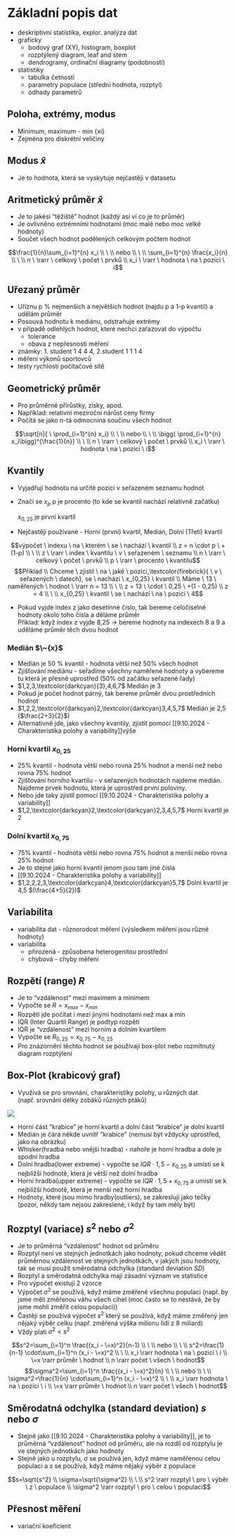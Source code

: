 # Základní popis dat

- deskriptivní statistika, explor. analýza dat
- graficky
    - bodový graf (XY), histogram, boxplot
    - rozptýlený diagram, leaf and stem
    - dendrogramy, ordinační diagramy (podobnosti)
- statistiky
    - tabulka četností
    - parametry populace (střední hodnota, rozptyl)
    - odhady parametrů

## Poloha, extrémy, modus

- Minimum, maximum - min {xi}
- Zejména pro diskrétní veličiny

## Modus $\hat x$

- Je to hodnota, která se vyskytuje nejčastěji v datasetu

## Aritmetický průměr $\bar x$

- Je to jakési “těžiště” hodnot (každý asi ví co je to průměr)
- Je ovlivněno extrémními hodnotami (moc malé nebo moc velké hodnoty)
- Součet všech hodnot podělených celkovým počtem hodnot

$$\frac{1}{n}\sum_{i=1}^{n} x_i \\ \ \\ nebo \\ \ \\  
\sum_{i=1}^{n} \frac{x_i}{n} \\ \ \\  
n \ \rarr \ celkový \ počet \ prvků \\  
x_i \ \rarr \ hodnota \ na \ pozici \ i$$

## Uřezaný průměr

- Uříznu p % nejmenších a největších hodnot (najdu p a 1-p kvantil) a udělám průměr
- Posouvá hodnotu k mediánu, odstraňuje extrémy
- v případě odlehlých hodnot, které nechci zařazovat do výpočtu
    - tolerance
    - obava z nepřesnosti měření
- známky: 1. student 1 4 4 4, 2.student 1 1 1 4
- měření výkonů sportovců
- testy rychlosti počítačové sítě

## Geometrický průměr

- Pro průměrné přírůstky, zisky, apod.
- Například: relativní meziroční nárůst ceny firmy
- Počítá se jako n-tá odmocnina součinu všech hodnot

$$\sqrt[n]{ \ \prod_{i=1}^{n} x_i} \\ \ \\  
nebo \\ \ \\  
\bigg( \prod_{i=1}^{n} x_i\bigg)^{\frac{1}{n}} \\ \ \\  
n \ \rarr \ celkový \ počet \ prvků \\  
x_i \ \rarr \ hodnota \ na \ pozici \ i$$

## Kvantily

- Vyjadřují hodnotu na určité pozici v seřazeném seznamu hodnot
- Značí se $x_p$ p je procento (to kde se kvantil nachází relativně začátku)  
      
    $x_{0,25}$ je první kvartil
- Nejčastěji používané - Horní (první) kvartil, Medián, Dolní (Třetí) kvartil

$$výpočet \ indexu \ na \ kterém \ se \ nachází \ kvantil \\  
z = n \cdot p \ + (1-p) \\ \ \\  
z \ \rarr \ index \ kvantilu \ v \ seřazeném \ seznamu \\  
n \ \rarr \ celkový \ počet \ prvků \\  
p \ \rarr \ procento \ kvantilu$$$$Příklad \\  
Chceme \ zjistil \ na \ jaké \ pozici,\textcolor{firebrick}{ \ v \ seřazených \ datech}, se \ nachází \ x_{0,25} \ kvantil \\  
Máme \ 13 \ naměřených \ hodnot \ \rarr n = 13 \\ \ \\  
z = 13 \ \cdot \ 0,25 \ +(1 - 0,25) \\  
z = 4 \\ \ \\  
x_{0,25} \ kvantil \ se \ nachází \ na \ pozici \ 4$$

- Pokud vyjde index z jako desetinné číslo, tak bereme celočíselné hodnoty okolo toho čísla a děláme průměr  
    Příklad: když index z vyjde 8,25 → bereme hodnoty na indexech 8 a 9 a uděláme průměr těch dvou hodnot  
    

### Medián $\~{x}$

- Medián je 50 % kvantil - hodnota větší než 50% všech hodnot
- Zjišťování mediánu - seřadíme všechny naměřené hodnoty a vybereme tu která je přesně uprostřed (50% od začátku seřazené řady)
- $1,2,3,\textcolor{darkcyan}{3},4,6,7$ Medián je 3
- Pokud je počet hodnot párný, tak bereme průměr dvou prostředních hodnot
- $1,2,2,\textcolor{darkcyan}2,\textcolor{darkcyan}3,4,5,7$ Medián je 2,5 ($\frac{2+3}{2}$)
- Alternativně jde, jako všechny kvantily, zjistit pomocí [[9.10.2024 - Charakteristika polohy a variability]]výše

### Horní kvartil $x_{0,25}$

- 25% kvantil - hodnota větší nebo rovna 25% hodnot a menší než nebo rovna 75% hodnot
- Zjišťování horního kvartilu - v seřazených hodnotách najdeme medián. Najdeme prvek hodnotu, která je uprostřed první poloviny.
- Nebo jde taky zjistil pomocí [[9.10.2024 - Charakteristika polohy a variability]]
- $1,2,\textcolor{darkcyan}2,\textcolor{darkcyan}2,3,4,5,7$ Horní kvartil je 2

### Dolní kvartil $x_{0,75}$

- 75% kvantil - hodnota větší nebo rovna 75% hodnot a menší nebo rovna 25% hodnot
- Je to stejné jako horní kvantil jenom jsou tam jiné čísla
- [[9.10.2024 - Charakteristika polohy a variability]]
- $1,2,2,2,3,\textcolor{darkcyan}4,\textcolor{darkcyan}5,7$ Dolní kvartil je 4,5 $(\frac{4+5}{2})$

## Variabilita

- variabilita dat - různorodost měření (výsledkem měření jsou různé hodnoty)
- variabilita
    - přirozená - způsobena heterogenitou prostřední
    - chybová - chyby měření

## Rozpětí (range) $R$

- Je to “vzdálenost” mezi maximem a minimem
- Vypočte se $R=x_{max}-x_{min}$
- Rozpětí jde počítat i mezi jinými hodnotami než max a min
- IQR (Inter Quartil Range) je podtyp rozpětí
- IQR je “vzdálenost” mezi horním a dolním kvartilem
- Vypočte se $R_{0,25}=x_{0,75}-x_{0,25}$
- Pro znázornění těchto hodnot se používají box-plot nebo rozmítnutý diagram rozptýlení

## Box-Plot (krabicový graf)

- Využívá se pro srovnání, charakteristiky polohy, u různých dat  
    (např. srovnání délky zobáků různých ptáků)  
    

[![](https://miro.medium.com/v2/resize:fit:350/1*JJSEEZ6cWNHJiYkb-y7lKg.png)](https://miro.medium.com/v2/resize:fit:350/1*JJSEEZ6cWNHJiYkb-y7lKg.png)

- Horní část “krabice” je horní kvartil a dolní část “krabice” je dolní kvartil
- Medián je čára někde uvnitř “krabice” (nemusí být vždycky uprostřed, jako na obrázku)
- Whisker(hradba nebo vnější hradba) - nahoře je horní hradba a dole je spodní hradba
- Dolní hradba(lower extreme) - vypočte se $IQR \cdot 1,5 - x_{0,25}$ a umístí se k nejbližší hodnotě, která je větší než dolní hradba
- Horní hradba(upper extreme) - vypočte se $IQR \cdot 1,5 + x_{0,75}$ a umístí se k nejbližší hodnotě, která je menší než horní hradba
- Hodnoty, které jsou mimo hradby(outliers), se zakreslují jako tečky (pozor, někdy tam nejsou zakreslené, i když by tam měly být)

## Rozptyl (variace) $s^2$ nebo $\sigma^2$

- Je to průměrná “vzdálenost” hodnot od průměru
- Rozptyl není ve stejných jednotkách jako hodnoty, pokud chceme vědět průměrnou vzdálenost ve stejných jednotkách, v jakých jsou hodnoty, tak se musí použít směrodatná odchylka (standard deviation $SD$)
- Rozptyl a směrodatná odchylka mají zásadní význam ve statistice
- Pro výpočet existují 2 vzorce
- Výpočet $\sigma^2$ se používá, když máme změřené všechnu populaci (např. by jsme měli změřenou váhu všech cihel (moc často se to nestává, že by jsme mohli změřit celou populaci))
- Častěji se používá výpočet $s^2$ který se používá, když máme změřený jen nějaký výběr celku (např. změřená výška milionu lidí z 8 miliard)
- Vždy platí $\sigma^2 < s^2$

$$s^2=\sum_{i=1}^n \frac{(x_i - \=x)^2}{n-1}  
\\ \ \\ nebo \\ \ \\  
s^2=\frac{1}{n-1} \cdot\sum_{i=1}^n (x_i - \=x)^2  
\\ \ \\  
x_i \rarr hodnota \ na \ pozici \ i \\  
\=x \rarr průměr \ hodnot \\  
n \rarr počet \ všech \ hodnot$$$$\sigma^2=\sum_{i=1}^n \frac{(x_i - \=x)^2}{n}  
\\ \ \\ nebo \\ \ \\  
\sigma^2=\frac{1}{n} \cdot\sum_{i=1}^n (x_i - \=x)^2  
\\ \ \\  
x_i \rarr hodnota \ na \ pozici \ i \\  
\=x \rarr průměr \ hodnot \\  
n \rarr počet \ všech \ hodnot$$

## Směrodatná odchylka (standard deviation) $s$ nebo $\sigma$

- Stejně jako [[9.10.2024 - Charakteristika polohy a variability]], je to průměrná “vzdálenost” hodnot od průměru, ale na rozdíl od rozptylu je ve stejných jednotkách jako hodnoty
- Stejně jako u rozptylu, $\sigma$ se používá jen, když máme naměřenou celou populaci a $s$ se používá, když máme nějaký výběr z populace

$$s=\sqrt{s^2} \\  
\sigma=\sqrt{\sigma^2} \\ \ \\  
s^2 \rarr rozptyl \ pro \ výběr \ z \ populace \\  
\sigma^2 \rarr rozptyl \ pro \ celou \ populaci$$

## Přesnost měření

- variační koeficient